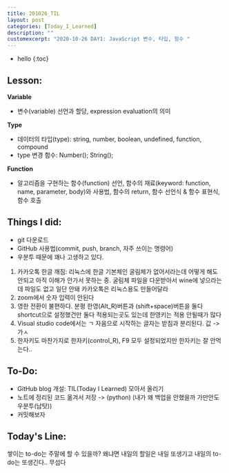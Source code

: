 ```yaml
---
title: 201026_TIL
layout: post
categories: [Today_I_Learned]
description: ""
customexcerpt: "2020-10-26 DAY1: JavaScript 변수, 타입, 함수 "
---
```


* hello
{:toc}


## Lesson:
 **Variable**
 - 변수(variable) 선언과 할당, expression evaluation의 의미
 
 **Type** 
 - 데이터의 타입(type): string, number, boolean, undefined, function, compound
 - type 변경 함수: Number(); String();
 
 **Function** 
 - 알고리즘을 구현하는 함수(function) 선언, 함수의 재료(keyword: function, name, parameter, body)와 사용법, 함수의 return, 함수 선언식 & 함수 표현식, 함수 호출


## Things I did:
- git 다운로드
- GitHub 사용법(commit, push, branch, 자주 쓰이는 명령어)
- 우분투 때문에 꽤나 고생하고 있다.
 1. 카카오톡 한글 깨짐: 리눅스에 한글 기본체인 굴림체가 없어서라는데 어떻게 해도 안되고 아직 이해가 안가서 못하는 중. 굴림체 파일을 다운받아서 wine에 넣으라는데 파일도 없고 일단 안돼 카카오톡은 리눅스용도 만들어달라
 2. zoom에서 숫자 입력이 안된다
 3. 영한 전환이 불편하다. 분평 한영(Alt_R)버튼과 (shift+space)버튼을 둘다 shortcut으로 설정했건만 둘다 적용되는곳도 있는데 한영키는 적용 안될때가 많다
 4. Visual studio code에서는 ㄱ 자음으로 시작하는 글자는 받침과 분리된다. 값 -> 가ㅅ
 5. 한자키도 마찬가지로 한자키(control_R), F9 모두 설정되었지만 한자키는 잘 안먹는다..


## To-Do:
- GitHub blog 개설: TIL(Today I Learned) 모아서 올리기
- 노트에 정리된 코드 옮겨서 저장 -> (python) (내가 왜 백업을 안했을까 가만안도우분투(남탓))
- 커밋해보자


## Today's Line:
쌓이는 to-do는 주말에 할 수 있을까? 왜냐면 내일의 할일은 내일 또생기고 내일의 to-do는 또생긴다.. 무섭다


